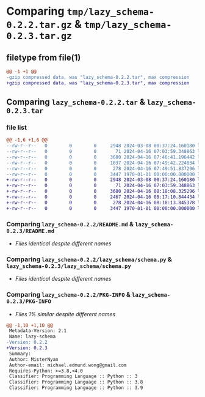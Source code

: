 # Comparing `tmp/lazy_schema-0.2.2.tar.gz` & `tmp/lazy_schema-0.2.3.tar.gz`

## filetype from file(1)

```diff
@@ -1 +1 @@
-gzip compressed data, was "lazy_schema-0.2.2.tar", max compression
+gzip compressed data, was "lazy_schema-0.2.3.tar", max compression
```

## Comparing `lazy_schema-0.2.2.tar` & `lazy_schema-0.2.3.tar`

### file list

```diff
@@ -1,6 +1,6 @@
--rw-r--r--   0        0        0     2948 2024-03-08 00:37:24.160180 lazy_schema-0.2.2/README.md
--rw-r--r--   0        0        0       71 2024-04-16 07:03:59.348863 lazy_schema-0.2.2/lazy_schema/__init__.py
--rw-r--r--   0        0        0     3680 2024-04-16 07:46:41.196442 lazy_schema-0.2.2/lazy_schema/schema.py
--rw-r--r--   0        0        0     1037 2024-04-16 07:49:42.224834 lazy_schema-0.2.2/lazy_schema/schema_pool.py
--rw-r--r--   0        0        0      278 2024-04-16 07:49:51.837296 lazy_schema-0.2.2/pyproject.toml
--rw-r--r--   0        0        0     3447 1970-01-01 00:00:00.000000 lazy_schema-0.2.2/PKG-INFO
+-rw-r--r--   0        0        0     2948 2024-03-08 00:37:24.160180 lazy_schema-0.2.3/README.md
+-rw-r--r--   0        0        0       71 2024-04-16 07:03:59.348863 lazy_schema-0.2.3/lazy_schema/__init__.py
+-rw-r--r--   0        0        0     3680 2024-04-16 08:18:08.325296 lazy_schema-0.2.3/lazy_schema/schema.py
+-rw-r--r--   0        0        0     2467 2024-04-16 08:17:10.844434 lazy_schema-0.2.3/lazy_schema/schema_pool.py
+-rw-r--r--   0        0        0      278 2024-04-16 08:18:13.845378 lazy_schema-0.2.3/pyproject.toml
+-rw-r--r--   0        0        0     3447 1970-01-01 00:00:00.000000 lazy_schema-0.2.3/PKG-INFO
```

### Comparing `lazy_schema-0.2.2/README.md` & `lazy_schema-0.2.3/README.md`

 * *Files identical despite different names*

### Comparing `lazy_schema-0.2.2/lazy_schema/schema.py` & `lazy_schema-0.2.3/lazy_schema/schema.py`

 * *Files identical despite different names*

### Comparing `lazy_schema-0.2.2/PKG-INFO` & `lazy_schema-0.2.3/PKG-INFO`

 * *Files 1% similar despite different names*

```diff
@@ -1,10 +1,10 @@
 Metadata-Version: 2.1
 Name: lazy-schema
-Version: 0.2.2
+Version: 0.2.3
 Summary: 
 Author: MisterNyan
 Author-email: michael.edmund.wong@gmail.com
 Requires-Python: >=3.8,<4.0
 Classifier: Programming Language :: Python :: 3
 Classifier: Programming Language :: Python :: 3.8
 Classifier: Programming Language :: Python :: 3.9
```

